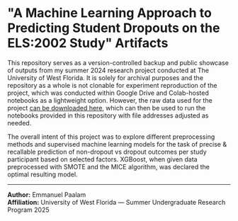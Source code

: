 # "A Machine Learning Approach to Predicting Student Dropouts on the ELS:2002 Study" Artifacts

This repository serves as a version-controlled backup and public showcase of outputs from my summer 2024 research project conducted at The University of West Florida.
It is solely for archival purposes and the repository as a whole is not clonable for experiment reproduction of the project, which was conducted within Google Drive and Colab-hosted notebooks as 
a lightweight option. However, the raw data used for the project <a href = "https://nces.ed.gov/datalab/onlinecodebook/session/codebook/a0a4cd56-017a-4feb-8ed0-850be9ef9121">can be downloaded here</a>, 
which can then be used to run the notebooks provided in this repository with file addresses adjusted as needed.

The overall intent of this project was to explore different preprocessing methods and supervised machine learning models for the task of precise & recallable prediction of non-dropout vs dropout outcomes per 
study participant based on selected factors. XGBoost, when given data preprocessed with SMOTE and the MICE algorithm, was declared the optimal resulting model.

---

**Author:** Emmanuel Paalam  
**Affiliation:** University of West Florida — Summer Undergraduate Research Program 2025
